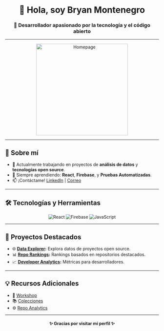 <h1 align="center">👋 Hola, soy Bryan Montenegro</h1>
<h3 align="center">🚀 Desarrollador apasionado por la tecnología y el código abierto</h3>

---

<div align="center">
  <img src="https://ossinsight.io/web/static/img/screenshots/homepage.gif" alt="Homepage" height="300">
</div>

---

## 🌟 Sobre mí

- 🔭 Actualmente trabajando en proyectos de **análisis de datos** y **tecnologías open source**.
- 🌱 Siempre aprendiendo: **React**, **Firebase**, y **Pruebas Automatizadas**.
- 📫 ¡Contáctame! [LinkedIn](https://www.linkedin.com/in/brayanmontenegro) | [Correo](mailto:tuemail@gmail.com)

---

## 🛠️ Tecnologías y Herramientas

<div align="center">
  <img src="https://img.shields.io/badge/React-20232A?style=for-the-badge&logo=react&logoColor=61DAFB" alt="React">
  <img src="https://img.shields.io/badge/Firebase-FFCA28?style=for-the-badge&logo=firebase&logoColor=black" alt="Firebase">
  <img src="https://img.shields.io/badge/JavaScript-323330?style=for-the-badge&logo=javascript&logoColor=F7DF1E" alt="JavaScript">
</div>

---

## 📂 Proyectos Destacados

- 🌐 **[Data Explorer](https://ossinsight.io/explore/):** Explora datos de proyectos open source.
- 📊 **[Repo Rankings](https://ossinsight.io/collections/open-source-database):** Rankings basados en repositorios destacados.
- 📈 **[Developer Analytics](https://ossinsight.io/analyze/Ovilia):** Métricas para desarrolladores.

---

## 💡 Recursos Adicionales

- 📘 [Workshop](https://ossinsight.io/docs/workshop)
- 📚 [Colecciones](https://ossinsight.io/collections/open-source-database)
- ⚙️ [Repo Analytics](https://ossinsight.io/analyze/pingcap/tidb)

---

<div align="center">
  <h4>✨ Gracias por visitar mi perfil ✨</h4>
</div>
